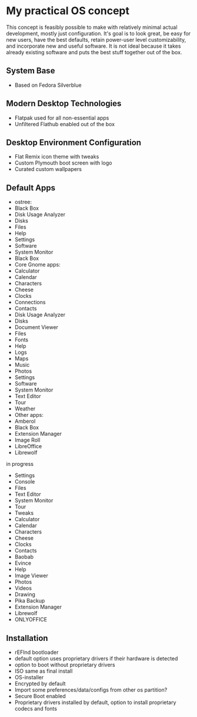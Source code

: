 # My practical OS concept
This concept is feasibly possible to make with relatively minimal actual development, mostly just configuration. It's goal is to look great, be easy for new users, have the best defaults, retain power-user level customizability, and incorporate new and useful software. It is not ideal because it takes already existing software and puts the best stuff together out of the box.
## System Base
* Based on Fedora Silverblue

## Modern Desktop Technologies
* Flatpak used for all non-essential apps
* Unfiltered Flathub enabled out of the box

## Desktop Environment Configuration
* Flat Remix icon theme with tweaks
* Custom Plymouth boot screen with logo
* Curated custom wallpapers

## Default Apps
* ostree:
* Black Box
* Disk Usage Analyzer
* Disks
* Files
* Help
* Settings
* Software
* System Monitor
* Black Box
* Core Gnome apps:
* Calculator
* Calendar
* Characters
* Cheese
* Clocks
* Connections
* Contacts
* Disk Usage Analyzer
* Disks
* Document Viewer
* Files
* Fonts
* Help
* Logs
* Maps
* Music
* Photos
* Settings
* Software
* System Monitor
* Text Editor
* Tour
* Weather
* Other apps:
* Amberol
* Black Box
* Extension Manager
* Image Roll
* LibreOffice
* Librewolf

in progress
* Settings
* Console
* Files
* Text Editor
* System Monitor
* Tour
* Tweaks
* Calculator
* Calendar
* Characters
* Cheese
* Clocks
* Contacts
* Baobab
* Evince
* Help
* Image Viewer
* Photos
* Videos
* Drawing
* Pika Backup
* Extension Manager
* Librewolf
* ONLYOFFICE
## Installation
* rEFInd bootloader
* default option uses proprietary drivers if their hardware is detected
* option to boot without proprietary drivers
* ISO same as final install
* OS-installer
* Encrypted by default
* Import some preferences/data/configs from other os partition?
* Secure Boot enabled
* Proprietary drivers installed by default, option to install proprietary codecs and fonts
